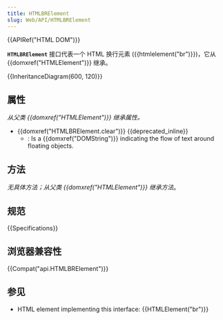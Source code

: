 ```yaml
---
title: HTMLBRElement
slug: Web/API/HTMLBRElement
---
```


{{APIRef("HTML DOM")}}

**`HTMLBRElement`** 接口代表一个 HTML 换行元素 ({{htmlelement("br")}})，它从 {{domxref("HTMLElement")}} 继承。

{{InheritanceDiagram(600, 120)}}

## 属性

_从父类 {{domxref("HTMLElement")}} 继承属性。_

- {{domxref("HTMLBRElement.clear")}} {{deprecated_inline}}
  - : Is a {{domxref("DOMString")}} indicating the flow of text around floating objects.

## 方法

_无具体方法；从父类 {{domxref("HTMLElement")}} 继承方法_。

## 规范

{{Specifications}}

## 浏览器兼容性

{{Compat("api.HTMLBRElement")}}

## 参见

- HTML element implementing this interface: {{HTMLElement("br")}}
